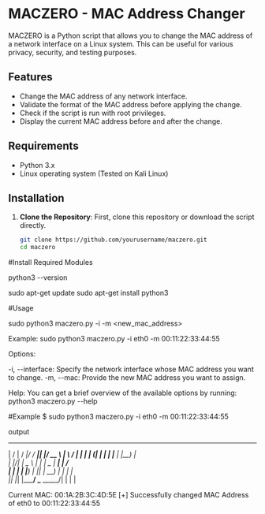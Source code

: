 # MACZERO - MAC Address Changer

MACZERO is a Python script that allows you to change the MAC address of a network interface on a Linux system. This can be useful for various privacy, security, and testing purposes.

## Features

- Change the MAC address of any network interface.
- Validate the format of the MAC address before applying the change.
- Check if the script is run with root privileges.
- Display the current MAC address before and after the change.

## Requirements

- Python 3.x
- Linux operating system (Tested on Kali Linux)

## Installation

1. **Clone the Repository**: First, clone this repository or download the script directly.

   ```bash
   git clone https://github.com/yourusername/maczero.git
   cd maczero


#Install Required Modules

python3 --version

sudo apt-get update
sudo apt-get install python3

#Usage

sudo python3 maczero.py -i <interface> -m <new_mac_address>

Example:
sudo python3 maczero.py -i eth0 -m 00:11:22:33:44:55

Options:

-i, --interface: Specify the network interface whose MAC address you want to change.
-m, --mac: Provide the new MAC address you want to assign.

Help: You can get a brief overview of the available options by running:
python3 maczero.py --help


#Example
$ sudo python3 maczero.py -i eth0 -m 00:11:22:33:44:55


output
 __  __    _____  ______ _____  ______  _____  
|  \/  |  / ____|/      / ____||  ____|/  __  \ 
| \  / | | |__  |  (| | |__  |  |___ | |__) |  
| |\/| |  \__ \ |  | |  \__ \|   __|  |   _/    
| |  | |  |___) |  |_| |  __) |  |    |  |   
|_|  |_| |_____/ \___  \_____/|  |    |  |   

Current MAC: 00:1A:2B:3C:4D:5E
[+] Successfully changed MAC Address of eth0 to 00:11:22:33:44:55

